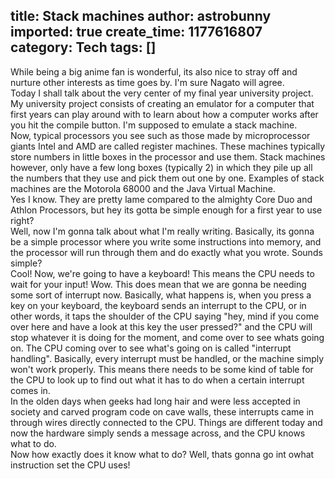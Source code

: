 title: Stack machines
author: astrobunny
imported: true
create_time: 1177616807
category: Tech
tags: []
---
While being a big anime fan is wonderful, its also nice to stray off and nurture other interests as time goes by. I'm sure Nagato will agree.  
Today I shall talk about the very center of my final year university project. My university project consists of creating an emulator for a computer that first years can play around with to learn about how a computer works after you hit the compile button. I'm supposed to emulate a stack machine.  
Now, typical processors you see such as those made by microprocessor giants Intel and AMD are called register machines. These machines typically store numbers in little boxes in the processor and use them. Stack machines however, only have a few long boxes (typically 2) in which they pile up all the numbers that they use and pick them out one by one. Examples of stack machines are the Motorola 68000 and the Java Virtual Machine.  
Yes I know. They are pretty lame compared to the almighty Core Duo and Athlon Processors, but hey its gotta be simple enough for a first year to use right?  
Well, now I'm gonna talk about what I'm really writing. Basically, its gonna be a simple processor where you write some instructions into memory, and the processor will run through them and do exactly what you wrote. Sounds simple?  
Cool! Now, we're going to have a keyboard! This means the CPU needs to wait for your input! Wow. This does mean that we are gonna be needing some sort of interrupt now. Basically, what happens is, when you press a key on your keyboard, the keyboard sends an interrupt to the CPU, or in other words, it taps the shoulder of the CPU saying "hey, mind if you come over here and have a look at this key the user pressed?" and the CPU will stop whatever it is doing for the moment, and come over to see whats going on. The CPU coming over to see what's going on is called "interrupt handling". Basically, every interrupt must be handled, or the machine simply won't work properly. This means there needs to be some kind of table for the CPU to look up to find out what it has to do when a certain interrupt comes in.  
In the olden days when geeks had long hair and were less accepted in society and carved program code on cave walls, these interrupts came in through wires directly connected to the CPU. Things are different today and now the hardware simply sends a message across, and the CPU knows what to do.  
Now how exactly does it know what to do? Well, thats gonna go int owhat instruction set the CPU uses!

